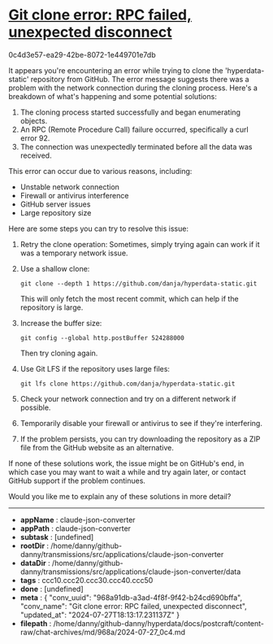# [Git clone error: RPC failed, unexpected disconnect](https://claude.ai/chat/968a91db-a3ad-4f8f-9f42-b24cd690bffa)

0c4d3e57-ea29-42be-8072-1e449701e7db

 It appears you're encountering an error while trying to clone the 'hyperdata-static' repository from GitHub. The error message suggests there was a problem with the network connection during the cloning process. Here's a breakdown of what's happening and some potential solutions:

1. The cloning process started successfully and began enumerating objects.
2. An RPC (Remote Procedure Call) failure occurred, specifically a curl error 92.
3. The connection was unexpectedly terminated before all the data was received.

This error can occur due to various reasons, including:
- Unstable network connection
- Firewall or antivirus interference
- GitHub server issues
- Large repository size

Here are some steps you can try to resolve this issue:

1. Retry the clone operation:
   Sometimes, simply trying again can work if it was a temporary network issue.

2. Use a shallow clone:
   ```
   git clone --depth 1 https://github.com/danja/hyperdata-static.git
   ```
   This will only fetch the most recent commit, which can help if the repository is large.

3. Increase the buffer size:
   ```
   git config --global http.postBuffer 524288000
   ```
   Then try cloning again.

4. Use Git LFS if the repository uses large files:
   ```
   git lfs clone https://github.com/danja/hyperdata-static.git
   ```

5. Check your network connection and try on a different network if possible.

6. Temporarily disable your firewall or antivirus to see if they're interfering.

7. If the problem persists, you can try downloading the repository as a ZIP file from the GitHub website as an alternative.

If none of these solutions work, the issue might be on GitHub's end, in which case you may want to wait a while and try again later, or contact GitHub support if the problem continues.

Would you like me to explain any of these solutions in more detail?

---

* **appName** : claude-json-converter
* **appPath** : claude-json-converter
* **subtask** : [undefined]
* **rootDir** : /home/danny/github-danny/transmissions/src/applications/claude-json-converter
* **dataDir** : /home/danny/github-danny/transmissions/src/applications/claude-json-converter/data
* **tags** : ccc10.ccc20.ccc30.ccc40.ccc50
* **done** : [undefined]
* **meta** : {
  "conv_uuid": "968a91db-a3ad-4f8f-9f42-b24cd690bffa",
  "conv_name": "Git clone error: RPC failed, unexpected disconnect",
  "updated_at": "2024-07-27T18:13:17.231137Z"
}
* **filepath** : /home/danny/github-danny/hyperdata/docs/postcraft/content-raw/chat-archives/md/968a/2024-07-27_0c4.md
